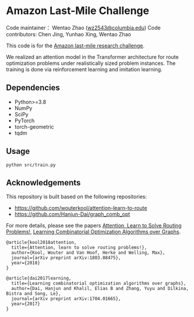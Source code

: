 # Amazon Last-Mile Challenge

Code maintainer： Wentao Zhao (wz2543@columbia.edu)
Code contributors: Chen Jing, Yunhao Xing, Wentao Zhao

This code is for the [Amazon last-mile research challenge](https://routingchallenge.mit.edu/). 


We realized an attention model in the Transformer architecture for route optimization problems under realistically sized problem instances. 
The training is done via reinforcement learning and imitation learning.


## Dependencies

* Python>=3.8
* NumPy
* SciPy
* PyTorch
* torch-geometric
* tqdm

## Usage
```
python src/train.py
```

## Acknowledgements
This repository is built based on the following repositories:
* https://github.com/wouterkool/attention-learn-to-route
* https://github.com/Hanjun-Dai/graph_comb_opt

For more details, please see the papers [Attention, Learn to Solve Routing Problems!](https://arxiv.org/abs/1803.08475), 
[Learning Combinatorial Optimization Algorithms over Graphs](https://arxiv.org/abs/1704.01665).
```
@article{kool2018attention,
  title={Attention, learn to solve routing problems!},
  author={Kool, Wouter and Van Hoof, Herke and Welling, Max},
  journal={arXiv preprint arXiv:1803.08475},
  year={2018}
}
``` 
```
@article{dai2017learning,
  title={Learning combinatorial optimization algorithms over graphs},
  author={Dai, Hanjun and Khalil, Elias B and Zhang, Yuyu and Dilkina, Bistra and Song, Le},
  journal={arXiv preprint arXiv:1704.01665},
  year={2017}
}
```

